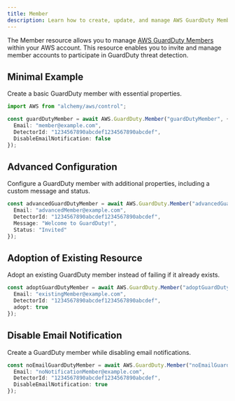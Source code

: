 ```yaml
---
title: Member
description: Learn how to create, update, and manage AWS GuardDuty Members using Alchemy Cloud Control.
---
```



The Member resource allows you to manage [AWS GuardDuty Members](https://docs.aws.amazon.com/guardduty/latest/userguide/) within your AWS account. This resource enables you to invite and manage member accounts to participate in GuardDuty threat detection.

## Minimal Example

Create a basic GuardDuty member with essential properties.

```ts
import AWS from "alchemy/aws/control";

const guardDutyMember = await AWS.GuardDuty.Member("guardDutyMember", {
  Email: "member@example.com",
  DetectorId: "1234567890abcdef1234567890abcdef",
  DisableEmailNotification: false
});
```

## Advanced Configuration

Configure a GuardDuty member with additional properties, including a custom message and status.

```ts
const advancedGuardDutyMember = await AWS.GuardDuty.Member("advancedGuardDutyMember", {
  Email: "advancedMember@example.com",
  DetectorId: "1234567890abcdef1234567890abcdef",
  Message: "Welcome to GuardDuty!",
  Status: "Invited"
});
```

## Adoption of Existing Resource

Adopt an existing GuardDuty member instead of failing if it already exists.

```ts
const adoptGuardDutyMember = await AWS.GuardDuty.Member("adoptGuardDutyMember", {
  Email: "existingMember@example.com",
  DetectorId: "1234567890abcdef1234567890abcdef",
  adopt: true
});
```

## Disable Email Notification

Create a GuardDuty member while disabling email notifications.

```ts
const noEmailGuardDutyMember = await AWS.GuardDuty.Member("noEmailGuardDutyMember", {
  Email: "noNotificationMember@example.com",
  DetectorId: "1234567890abcdef1234567890abcdef",
  DisableEmailNotification: true
});
```
